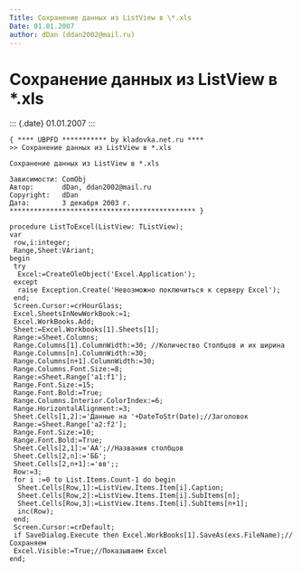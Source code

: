 ```yaml
---
Title: Сохранение данных из ListView в \*.xls
Date: 01.01.2007
author: dDan (ddan2002@mail.ru)
---
```



Сохранение данных из ListView в \*.xls
======================================

::: {.date}
01.01.2007
:::

    { **** UBPFD *********** by kladovka.net.ru ****
    >> Сохранение данных из ListView в *.xls
     
    Сохранение данных из ListView в *.xls
     
    Зависимости: ComObj
    Автор:       dDan, ddan2002@mail.ru
    Copyright:   dDan
    Дата:        3 декабря 2003 г.
    ********************************************** }
     
    procedure ListToExcel(ListView: TListView);
    var
     row,i:integer;
     Range,Sheet:VAriant;
    begin
     try
      Excel:=CreateOleObject('Excel.Application');
     except
      raise Exception.Create('Невозможно поключиться к серверу Excel');
     end;
     Screen.Cursor:=crHourGlass;
     Excel.SheetsInNewWorkBook:=1;
     Excel.WorkBooks.Add;
     Sheet:=Excel.Workbooks[1].Sheets[1];
     Range:=Sheet.Columns;
     Range.Columns[1].ColumnWidth:=30; //Количество Столбцов и их ширина
     Range.Columns[n].ColumnWidth:=30;
     Range.Columns[n+1].ColumnWidth:=30;
     Range.Columns.Font.Size:=8;
     Range:=Sheet.Range['a1:f1'];
     Range.Font.Size:=15;
     Range.Font.Bold:=True;
     Range.Columns.Interior.ColorIndex:=6;
     Range.HorizontalAlignment:=3;
     Sheet.Cells[1,2]:='Данные на '+DateToStr(Date);//Заголовок
     Range:=Sheet.Range['a2:f2'];
     Range.Font.Size:=10;
     Range.Font.Bold:=True;
     Sheet.Cells[2,1]:='АА';//Названия столбцов
     Sheet.Cells[2,n]:='ББ';
     Sheet.Cells[2,n+1]:='вв';;
     Row:=3;
     for i :=0 to List.Items.Count-1 do begin
      Sheet.Cells[Row,1]:=ListView.Items.Item[i].Caption;
      Sheet.Cells[Row,2]:=ListView.Items.Item[i].SubItems[n];
      Sheet.Cells[Row,3]:=ListView.Items.Item[i].SubItems[n+1];
      inc(Row);
     end;
     Screen.Cursor:=crDefault;
     if SaveDialog.Execute then Excel.WorkBooks[1].SaveAs(exs.FileName);//Сохраняем
     Excel.Visible:=True;//Показываем Excel
    end;

